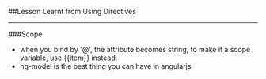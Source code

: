 ##Lesson Learnt from Using Directives

-----

###Scope    

  - when you bind by '@', the attribute becomes string, to make it a scope variable, use {{item}} instead. 
  - ng-model is the best thing you can have in angularjs
  
    
